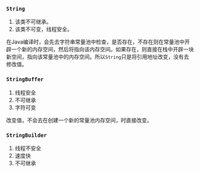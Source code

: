 ### `String`
1. 该类不可继承。
2. 该类不可变，线程安全。

在Java编译时，会先去字符串常量池中检查，是否存在，不存在则在常量池中开辟一个新的内存空间，然后将指向该内存空间。如果存在，则直接在栈中开辟一块新空间，指向该常量池中的内存空间。所以`String`只是将引用地址改变，没有去修改值。

### `StringBuffer`
1. 线程安全
2. 不可继承
3. 字符可变

改变值，不会去在创建一个新的常量池内存空间，时直接改变。

### `StringBuilder`
1. 线程不安全
2. 速度快
3. 不可继承